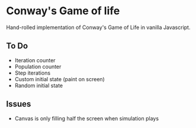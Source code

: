 # Conway's Game of life
Hand-rolled implementation of Conway's Game of Life in vanilla Javascript.

## To Do
- Iteration counter
- Population counter
- Step iterations
- Custom initial state (paint on screen)
- Random initial state

## Issues
- Canvas is only filling half the screen when simulation plays